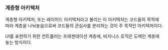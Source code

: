 ### 계층형 아키텍처

계층형 아키텍처, 또는 레이어드 아키텍처라고 불리는 이 아키텍처는 코드들의 목적에 따라 계층을 나눠놓음으로써 코드들의 관심사를 분리하는 것이 주 목적인 아키텍처이다.

UI를 표현하기 위한 컨트롤러는 프레젠테이션 계층에, 비지니스 로직은 도메인 계층에 놓는 방식이다.